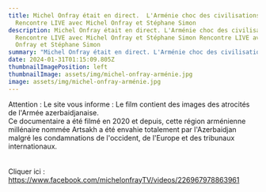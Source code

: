 ```yaml
---
title: Michel Onfray était en direct.  L'Arménie choc des civilisations.
  Rencontre LIVE avec Michel Onfray et Stéphane Simon
description: Michel Onfray était en direct. L'Arménie choc des civilisations.
  Rencontre LIVE avec Michel Onfray et Stéphane Simon Rencontre LIVE avec Michel
  Onfray et Stéphane Simon
summary: "Michel Onfray était en direct. L'Arménie choc des civilisations. "
date: 2024-01-31T01:15:09.805Z
thumbnailImagePosition: left
thumbnailImage: assets/img/michel-onfray-arménie.jpg
image: assets/img/michel-onfray-arménie.jpg
---
```

A﻿ttention : Le site vous informe : Le film contient des images des atrocités de l'Armée azerbaidjanaise.\
C﻿e documentaire a été filmé en 2020 et depuis, cette région arménienne millénaire nommée Artsakh a été envahie totalement par l'Azerbaidjan malgré les condamnations de l'occident, de l'Europe et des tribunaux internationaux. \
\
\
Cliquer ici : https://www.facebook.com/michelonfrayTV/videos/226967978863961